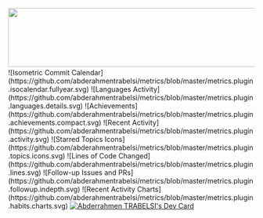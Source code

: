 <a href="https://github.com/devxb/gitanimals">
  <img
    src="https://render.gitanimals.org/lines/abderahmentrabelsi?pet-id=658990148718549464"
    width="600"
    height="120"
  />
</a>
![Isometric Commit Calendar](https://github.com/abderahmentrabelsi/metrics/blob/master/metrics.plugin.isocalendar.fullyear.svg)
![Languages Activity](https://github.com/abderahmentrabelsi/metrics/blob/master/metrics.plugin.languages.details.svg)
![Achievements](https://github.com/abderahmentrabelsi/metrics/blob/master/metrics.plugin.achievements.compact.svg)
![Recent Activity](https://github.com/abderahmentrabelsi/metrics/blob/master/metrics.plugin.activity.svg)
![Starred Topics Icons](https://github.com/abderahmentrabelsi/metrics/blob/master/metrics.plugin.topics.icons.svg)
![Lines of Code Changed](https://github.com/abderahmentrabelsi/metrics/blob/master/metrics.plugin.lines.svg)
![Follow-up Issues and PRs](https://github.com/abderahmentrabelsi/metrics/blob/master/metrics.plugin.followup.indepth.svg)
![Recent Activity Charts](https://github.com/abderahmentrabelsi/metrics/blob/master/metrics.plugin.habits.charts.svg)
<a href="https://app.daily.dev/aboudr"><img src="https://api.daily.dev/devcards/v2/5UAk36UioFF8WvLqDCsjU.png?type=wide&r=ae4" width="652" alt="Abderrahmen TRABELSI's Dev Card"/></a>
